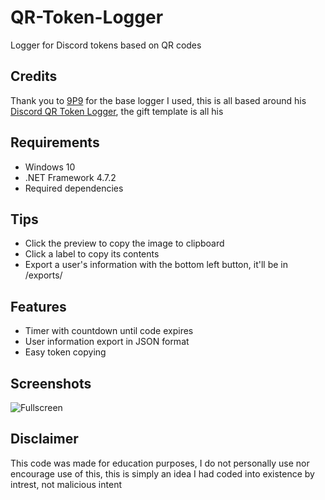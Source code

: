 # QR-Token-Logger
Logger for Discord tokens based on QR codes

## Credits
Thank you to [9P9](https://github.com/9P9) for the base logger I used, this is all based around his [Discord QR Token Logger](https://github.com/9P9/Discord-QR-Token-Logger), the gift template is all his

## Requirements
* Windows 10
* .NET Framework 4.7.2
* Required dependencies

## Tips
* Click the preview to copy the image to clipboard
* Click a label to copy its contents
* Export a user's information with the bottom left button, it'll be in /exports/

## Features
* Timer with countdown until code expires
* User information export in JSON format
* Easy token copying

## Screenshots
![Fullscreen](https://raw.githubusercontent.com/verlox/Discord-QR-Token-Logger/master/Images/fullss.png)

## Disclaimer
This code was made for education purposes, I do not personally use nor encourage use of this, this is simply an idea I had coded into existence by intrest, not malicious intent